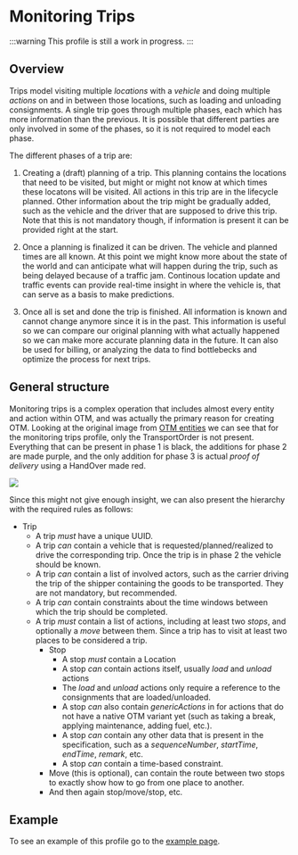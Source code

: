 Monitoring Trips
================

:::warning
This profile is still a work in progress.
:::

Overview
--------

Trips model visiting multiple _locations_ with a _vehicle_ and doing multiple _actions_ on and in between those locations, such as loading and unloading consignments. A single trip goes through multiple phases,  each which has more information than the previous. It is possible that different parties are only involved in some of the phases, so it is not required to model each phase.

The different phases of a trip are:
1. Creating a (draft) planning of a trip. This planning contains the locations that need to be visited, but might or might not know at which times these locatons will be visited. All actions in this trip are in the lifecycle planned. Other information about the trip might be gradually added, such as the vehicle and the driver that are supposed to drive this trip. Note that this is not mandatory though, if information is present it can be provided right at the start.

2. Once a planning is finalized it can be driven. The vehicle and planned times are all known. At this point we might know more about the state of the world and can anticipate what will happen during the trip, such as being delayed because of a traffic jam. Continous location update and traffic events can provide real-time insight in where the vehicle is, that can serve as a basis to make predictions.

3. Once all is set and done the trip is finished. All information is known and cannot change anymore since it is in the past. This information is useful so we can compare our original planning with what actually happened so we can make more accurate planning data in the future. It can also be used for billing, or analyzing the data to find bottlebecks and optimize the process for next trips.


General structure
-----------------

Monitoring trips is a complex operation that includes almost every entity and action within OTM, and was actually the primary reason for creating OTM. Looking at the original image from [OTM entities](../Fundamentals/entities) we can see that for the monitoring trips profile, only the TransportOrder is not present. Everything that can be present in phase 1 is black, the additions for phase 2 are made purple, and the only addition for phase 3 is actual _proof of delivery_ using a HandOver made red. 

![](/img/otm5_monitoring_trips_profile.png)

Since this might not give enough insight, we can also present the hierarchy with the required rules as follows:

- Trip
  - A trip _must_ have a unique UUID.
  - A trip _can_ contain a vehicle that is requested/planned/realized to drive the corresponding trip. Once the trip is in phase 2 the vehicle should be known.
  - A trip _can_ contain a list of involved actors, such as the carrier driving the trip of the shipper containing the goods to be transported. They are not mandatory, but recommended.
  - A trip _can_ contain constraints about the time windows between which the trip should be completed.
  - A trip _must_ contain a list of actions, including at least two _stops_, and optionally a _move_ between them. Since a trip has to visit at least two places to be considered a trip.
      - Stop
          - A stop _must_ contain a Location
          - A stop _can_ contain actions itself, usually _load_ and _unload_ actions 
          - The _load_ and _unload_ actions only require a reference to the consignments that are loaded/unloaded.
          - A stop _can_ also contain _genericActions_ in for actions that do not have a native OTM variant yet (such as taking a break, applying     maintenance, adding fuel, etc.).
          - A stop _can_ contain any other data that is present in the specification, such as a _sequenceNumber_, _startTime_, _endTime_, _remark_, etc.
          - A stop _can_ contain a time-based constraint.
      - Move (this is optional), can contain the route between two stops to exactly show how to go from one place to another.
      - And then again stop/move/stop, etc.

Example
-------

To see an example of this profile go to the [example page](../Examples/examples.md).